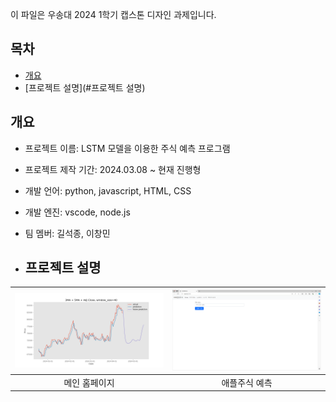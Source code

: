이 파일은 우송대 2024 1학기 캡스톤 디자인 과제입니다.

## 목차
  - [개요](#개요)
  - [프로젝트 설명](#프로젝트 설명)

## 개요
- 프로젝트 이름: LSTM 모델을 이용한 주식 예측 프로그램
- 프로젝트 제작 기간: 2024.03.08 ~ 현재 진행형
- 개발 언어: python, javascript, HTML, CSS
- 개발 엔진: vscode, node.js
- 팀 멤버: 길석종, 이창민

- ## 프로젝트 설명
|![image](static\Result_005930_20240416003604.png)|![image](static\mainpage.PNG)|
|:---:|:---:|
|메인 홈페이지|애플주식 예측|
